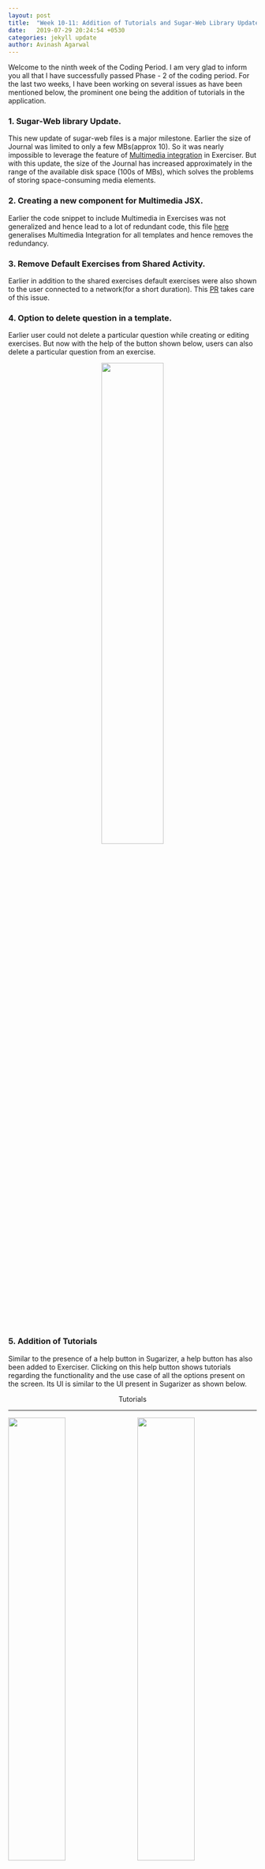 ```yaml
---
layout: post
title:  "Week 10-11: Addition of Tutorials and Sugar-Web Library Update"
date:   2019-07-29 20:24:54 +0530
categories: jekyll update
author: Avinash Agarwal
---
```


Welcome to the ninth week of the Coding Period. I am very glad to inform you all that I have successfully passed Phase - 2 of the coding period. For the last two weeks, I have been working on several issues as have been mentioned below, the prominent one being the addition of tutorials in the application.
### 1. Sugar-Web library Update.
This new update of sugar-web files is a major milestone. Earlier the size of Journal was limited to only a few MBs(approx 10). So it was nearly impossible to leverage the feature of [Multimedia integration](https://avinashagarwal14.github.io/gsoc-blog/2019-07-29/Week10) in Exerciser. But with this update, the size of the Journal has increased approximately in the range of the available disk space (100s of MBs), which solves the problems of storing space-consuming media elements.

### 2. Creating a new component for Multimedia JSX.
Earlier the code snippet to include Multimedia in Exercises was not generalized and hence lead to a lot of redundant code, this file [here](https://github.com/llaske/ExerciserReact/pull/79/files#diff-521884fc722878bf942eeff161c40409R1) generalises Multimedia Integration for all templates and hence removes the redundancy.

### 3. Remove Default Exercises from Shared Activity.
Earlier in addition to the shared exercises default exercises were also shown to the user connected to a network(for a short duration). This [PR](https://github.com/llaske/ExerciserReact/pull/82) takes care of this issue.

### 4. Option to delete question in a template.
Earlier user could not delete a particular question while creating or editing exercises. But now with the help of the button shown below, users can also delete a particular question from an exercise.
<p style="text-align: center">
    <img src="/gsoc-blog/asset/img/week10/delete_question.svg" style="display: inline; width: 50%;"/>
</p>

### 5. Addition of Tutorials
Similar to the presence of a help button in Sugarizer, a help button has also been added to Exerciser. Clicking on this help button shows tutorials regarding the functionality and the use case of all the options present on the screen. Its UI is similar to the UI present in Sugarizer as shown below.

<p style="text-align: center;">Tutorials</p>  
<hr/>
<p>
    <img src="/gsoc-blog/asset/img/week10/tutorials_1.png" style="display: inline; width: 48%;"/>
    <img src="/gsoc-blog/asset/img/week10/tutorials_2.png" style="margin-left: 5px; width: 48%; float: right;"/>
</p>

It was great sharing this milestone with you. Looking forward to seeing you all next week. 
Have a great week ahead.